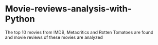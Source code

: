 # Movie-reviews-analysis-with-Python
The top 10 movies from IMDB, Metacritics and Rotten Tomatoes are found and movie reviews of these movies are analyzed
